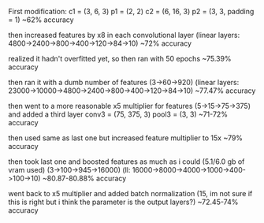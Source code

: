 First modification:
c1 = (3, 6, 3)
p1 = (2, 2)
c2 = (6, 16, 3)
p2 = (3, 3, padding = 1)
~62% accuracy


then increased features by x8 in each convolutional layer (linear layers: 4800->2400->800->400->120->84->10)
~72% accuracy

realized it hadn't overfitted yet, so then ran with 50 epochs
~75.39% accuracy

then ran it with a dumb number of features (3->60->920) (linear layers: 23000->10000->4800->2400->800->400->120->84->10)
~77.47% accuracy

then went to a more reasonable x5 multiplier for features (5->15->75->375) and added a third layer
conv3 = (75, 375, 3)
pool3 = (3, 3)
~71-72% accuracy

then used same as last one but increased feature multiplier to 15x
~79% accuracy

then took last one and boosted features as much as i could (5.1/6.0 gb of vram used) (3->100->945->16000) (ll: 16000->8000->4000->1000->400->100->10)
~80.87-80.88% accuracy

went back to x5 multiplier and added batch normalization (15, im not sure if this is right but i think the parameter is the output layers?)
~72.45-74% accuracy
